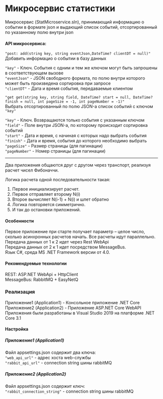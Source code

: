 # Микросервис статистики

Микросервис (StatMicroservice.sln), принимающий информацию о событии в формате json и выдающий список событий, отсортированный по указанному полю внутри json

#### API микросервиса:
`"post: add(string key, string eventJson,DateTime? clientDT = null)"`  
Добавить информацио о событии в базу данных 

`"key"` - Ключ. События с одним и тем же ключом могут быть запрошены в соответствующем вызове  
`"eventJson"` - JSON свободного формата, по полю внутри которого может быть произведена сортировка при запросе  
`"clientDT"` - Дата и время события, передаваемые клиентом  

`"get get(string key, string field, DateTime? start = null, DateTime? finish = null, int pageSize = -1, int pageNumber = -1)"`  
Выбрать отсортированный по полю JSON-а список событий с ключом `"key"`

`"key"` - Ключ. Возвращаются только события с указанным ключом  
`"field"` - Поле внутри JSON-а, по которому происходит сортировка событий  
`"start"` - Дата и время, с начиная с которых надо выбрать события  
`"finish"` - Дата и время, события до которого необходимо выбрать  
`"pageSize"` - Размер страницы (для пагинации)  
`"pageNumber"` - Номер страницы (для пагинации)  



------------------------

Два приложения общаются друг с другом через транспорт, реализуя расчет чисел Фибоначчи.  
  
Логика расчета одной последовательности такая:  
1.  Первое инициализирует расчет.  
2.  Первое отправляет второму N(i)  
3.  Второе вычисляет N(i-1) + N(i) и шлет обратно  
4.  Логика повторяется симметрично.  
5.  И так до остановки приложений.  
#### Особенности  
Первое приложение при старте получает параметр – целое число, сколько асинхронных расчетов начать. Все расчеты
идут параллельно.  
Передача данных от 1 к 2 идет через Rest WebApi  
Передача данных от 2 к 1 идет посредством MessageBus.  
Язык C#, среда MS .NET Framework версии от 4.0.  
#### Рекомендуемые технологии  
REST: ASP.NET WebApi + HttpClient  
MessageBus: RabbitMQ + EasyNetQ  
### Реализация
Приложение1 (Application1) - Консольное приложение .NET Core  
Приложение2 (Application2) - Приложение ASP.NET Core WebAPI  
Приложения были разработаны в Visual Studio 2019 на платформе .NET Core 3.1
#### Настройка
##### Приложение1 (Application1)
Файл appsettings.json содержит два ключа:  
`"web_api_url"` - адрес хоста web-службы  
`"rabbit_api_url"` - connection string шины rabbitMQ  
##### Приложение2 (Application2)
Файл appsettings.json содержит ключ:  
`"rabbit_connection_string"` - connection string шины rabbitMQ
